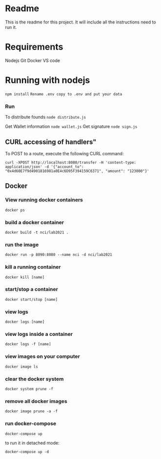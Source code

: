 
# Readme #

This is the readme for this project.  It will include all the instructions need to run it.

# Requirements #
Nodejs
Git
Docker
VS code

# Running with nodejs #
```npm install```
```Rename .env copy to .env and put your data```

### Run ###
To distribute founds
```node distribute.js```

Get Wallet information
```node wallet.js```
Get signature
```node sign.js```



## CURL accessing of handlers"

To POST to a route, execute the following CURL command:

```curl -XPOST http://localhost:8080/transfer -H 'content-type: application/json' -d '{"account_to": "0x4d60E7f9d4901816981a0E4c6D95F394159C6371", "amount": "123000"}'```


## Docker ##

### View running docker containers ###

```docker ps```

### build a docker container ###

```docker build -t nci/lab2021 .```

### run the image ###

```docker run -p 8090:8080 --name nci -d nci/lab2021```

### kill a running container ###
```docker kill [name]```

### start/stop a container ###
```docker start/stop [name]```

### view logs ###
```docker logs [name]```

### view logs inside a container ###
```docker logs -f [name]```

### view images on your computer ###
```docker image ls```

### clear the docker system ###
```docker system prune -f```

### remove all docker images ###
```docker image prune -a -f```

### run docker-compose ###
```docker-compose up```

to run it in detached mode:

```docker-compose up -d```




